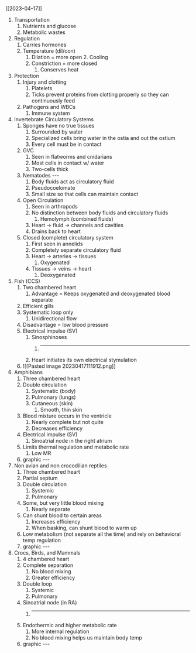 [[2023-04-17]]

1. Transportation
	1. Nutrients and glucose
	2. Metabolic wastes
2. Regulation
	1. Carries hormones
	2. Temperature (dil/con)
		1. Dilation = more open
			2. Cooling 
		2. Constriction = more closed
			1. Conserves heat
3. Protection 
	1. Injury and clotting
		1. Platelets
		2. Ticks prevent proteins from clotting properly so they can continuously feed
	2. Pathogens and WBCs
		1. Immune system
4. Invertebrate Circulatory Systems
	1. Sponges have no true tissues
		1. Surrounded by water
		2. Specialized cells bring water in the ostia and out the ostium
		3. Every cell must be in contact
	2. GVC
		1. Seen in flatworms and cnidarians
		2. Most cells in contact w/ water
		3. Two-cells thick
	3. Nematodes ---
		1. Body fluids act as circulatory fluid
		2. Pseudocoelomate
		4. Small size so that cells can maintain contact
	4. Open Circulation
		1. Seen in arthropods
		2. No distinction between body fluids and circulatory fluids
			1. Hemolymph (combined fluids)
		3. Heart -> fluid -> channels and cavities
		4. Drains back to heart
	5. Closed (complete) circulatory system
		1. First seen in annelids 
		2. Completely separate circulatory fluid
		3. Heart -> arteries -> tissues
			1. Oxygenated
		4. Tissues -> veins -> heart
			1. Deoxygenated
5. Fish (CCS)
	1. Two chambered heart
		1. Advantage = Keeps oxygenated and deoxygenated blood separate
	2. Efficient gills
	3. Systematic loop only
		1. Unidirectional flow
	4. Disadvantage = low blood pressure
	5. Electrical impulse (SV)
		1. Sinosphinoses 
			1. ---
		2. Heart initiates its own electrical stymulation
	6. ![[Pasted image 20230417111912.png]]
6. Amphibians
	1. Three chambered heart
	2. Double circulation
		1. Systematic (body)
		2. Pulmonary (lungs)
		3. Cutaneous (skin)
			1. Smooth, thin skin
	3. Blood mixture occurs in the ventricle 
		1. Nearly complete but not quite
		2. Decreases efficiency
	4. Electrical impulse (SV)
		1. Sinoatrial node in the right atrium
	5. Limits thermal regulation and metabolic rate
		1. Low MR
	6. graphic ---
7. Non avian and non crocodilian reptiles
	1. Three chambered heart
	2. Partial septum
	3. Double circulation
		1. Systemic 
		2. Pulmonary
	4. Some, but very little blood mixing
		1. Nearly separate
	5. Can shunt blood to certain areas
		1. Increases efficiency
		2. When basking, can shunt blood to warm up
	6. Low metabolism (not separate all the time) and rely on behavioral temp regulation
	7. graphic ---
8. Crocs, Birds, and Mammals
	1. 4 chambered heart
	2. Complete separation
		1. No blood mixing
		2. Greater efficiency
	3. Double loop
		1. Systemic 
		2. Pulmonary
	4. Sinoatrial node (in RA)
		1. ---
	5. Endothermic and higher metabolic rate
		1. More internal regulation 
		2. No blood mixing helps us maintain body temp
	6. graphic ---
